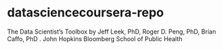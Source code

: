 datasciencecoursera-repo
========================

The Data Scientist’s Toolbox by Jeff Leek, PhD, Roger D. Peng, PhD, Brian Caffo, PhD . John Hopkins Bloomberg School of Public Health
